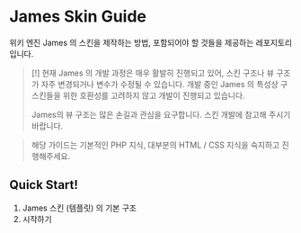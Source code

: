 # James Skin Guide
위키 엔진 James 의 스킨을 제작하는 방법, 포함되어야 할 것들을 제공하는 레포지토리입니다.

> [!] 현재 James 의 개발 과정은 매우 활발히 진행되고 있어, 스킨 구조나 뷰 구조가 자주 변경되거나 변수가 수정될 수 있습니다. 개발 중인 James 의 특성상 구 스킨들을 위한 호환성를 고려하지 않고 개발이 진행되고 있습니다.
>
> James의 뷰 구조는 많은 손길과 관심을 요구합니다. 스킨 개발에 참고해 주시기 바랍니다.

> 해당 가이드는 기본적인 PHP 지식, 대부분의 HTML / CSS 지식을 숙지하고 진행해주세요.

## Quick Start!
1. James 스킨 (템플릿) 의 기본 구조
2. 시작하기